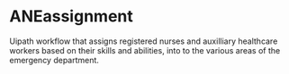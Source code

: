 # ANEassignment
 Uipath workflow that assigns registered nurses and auxilliary healthcare workers based on their skills and abilities, into to the various areas of the emergency department.

